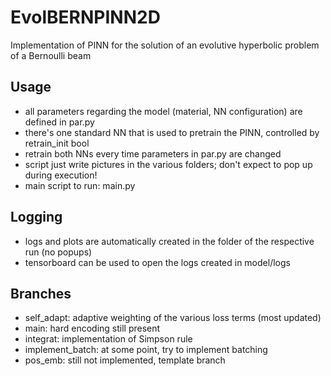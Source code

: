 # EvolBERNPINN2D
Implementation of PINN for the solution of an evolutive hyperbolic problem of a Bernoulli beam
## Usage
- all parameters regarding the model (material, NN configuration) are defined in par.py
- there's one standard NN that is used to pretrain the PINN, controlled by retrain_init bool
- retrain both NNs every time parameters in par.py are changed
- script just write pictures in the various folders; don't expect to pop up during execution!
- main script to run: main.py
## Logging
- logs and plots are automatically created in the folder of the respective run (no popups)
- tensorboard can be used to open the logs created in model/logs
## Branches
- self_adapt: adaptive weighting of the various loss terms (most updated)
- main: hard encoding still present
- integrat: implementation of Simpson rule
- implement_batch: at some point, try to implement batching
- pos_emb: still not implemented, template branch

